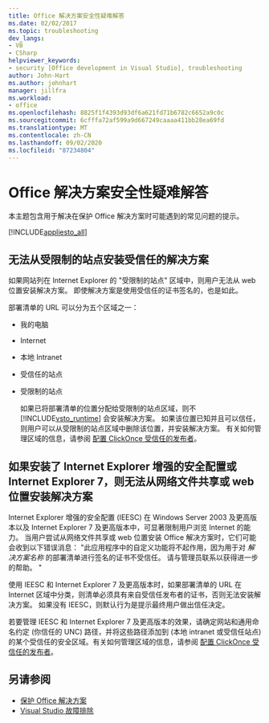 ```yaml
---
title: Office 解决方案安全性疑难解答
ms.date: 02/02/2017
ms.topic: troubleshooting
dev_langs:
- VB
- CSharp
helpviewer_keywords:
- security [Office development in Visual Studio], troubleshooting
author: John-Hart
ms.author: johnhart
manager: jillfra
ms.workload:
- office
ms.openlocfilehash: 8825f1f4393d93df6a621fd71b6782c6652a9c0c
ms.sourcegitcommit: 6cfffa72af599a9d667249caaaa411bb28ea69fd
ms.translationtype: MT
ms.contentlocale: zh-CN
ms.lasthandoff: 09/02/2020
ms.locfileid: "87234804"
---
```

# <a name="troubleshoot-office-solution-security"></a>Office 解决方案安全性疑难解答
  本主题包含用于解决在保护 Office 解决方案时可能遇到的常见问题的提示。

 [!INCLUDE[appliesto_all](../vsto/includes/appliesto-all-md.md)]

## <a name="trusted-solutions-cannot-be-installed-from-restricted-sites"></a>无法从受限制的站点安装受信任的解决方案
 如果网站列在 Internet Explorer 的 "受限制的站点" 区域中，则用户无法从 web 位置安装解决方案。 即使解决方案是使用受信任的证书签名的，也是如此。

 部署清单的 URL 可以分为五个区域之一：

- 我的电脑

- Internet

- 本地 Intranet

- 受信任的站点

- 受限制的站点

  如果已将部署清单的位置分配给受限制的站点区域，则不 [!INCLUDE[vsto_runtime](../vsto/includes/vsto-runtime-md.md)] 会安装解决方案。 如果该位置已知并且可以信任，则用户可以从受限制的站点区域中删除该位置，并安装解决方案。 有关如何管理区域的信息，请参阅 [配置 ClickOnce 受信任的发布者](/previous-versions/dotnet/articles/ms996418(v=msdn.10))。

## <a name="solutions-cannot-be-installed-from-network-file-shares-or-web-locations-when-internet-explorer-enhanced-security-configuration-or-internet-explorer-7-is-installed"></a>如果安装了 Internet Explorer 增强的安全配置或 Internet Explorer 7，则无法从网络文件共享或 web 位置安装解决方案
 Internet Explorer 增强的安全配置 (IEESC) 在 Windows Server 2003 及更高版本以及 Internet Explorer 7 及更高版本中，可显著限制用户浏览 Internet 的能力。 当用户尝试从网络文件共享或 web 位置安装 Office 解决方案时，它们可能会收到以下错误消息： "此应用程序中的自定义功能将不起作用，因为用于对 *解决方案名称* 的部署清单进行签名的证书不受信任。 请与管理员联系以获得进一步的帮助。 "

 使用 IEESC 和 Internet Explorer 7 及更高版本时，如果部署清单的 URL 在 Internet 区域中分类，则清单必须具有来自受信任发布者的证书，否则无法安装解决方案。 如果没有 IEESC，则默认行为是提示最终用户做出信任决定。

 若要管理 IEESC 和 Internet Explorer 7 及更高版本的效果，请确定网站和通用命名约定 (你信任的 UNC) 路径，并将这些路径添加到 (本地 intranet 或受信任站点) 的某个受信任的安全区域。有关如何管理区域的信息，请参阅 [配置 ClickOnce 受信任的发布者](/previous-versions/dotnet/articles/ms996418(v=msdn.10))。

## <a name="see-also"></a>另请参阅
- [保护 Office 解决方案](../vsto/securing-office-solutions.md)
- [Visual Studio 故障排除](/troubleshoot/visualstudio/welcome-visual-studio/)
